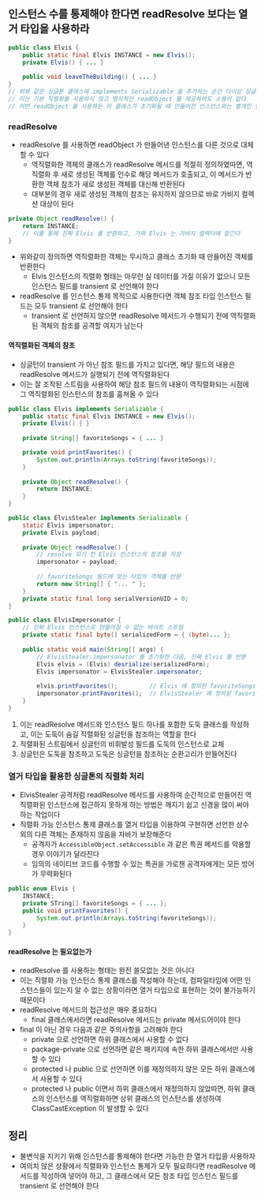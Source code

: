 ## 인스턴스 수를 통제해야 한다면 readResolve 보다는 열거 타입을 사용하라

```java
public class Elvis {
    public static final Elvis INSTANCE = new Elvis();
    private Elvis() { ... }
    
    public void leaveTheBuilding() { ... }
}
// 위와 같은 싱글톤 클래스에 implements Serializable 을 추가하는 순간 더이상 싱글톤이 아니게 된다
// 이는 기본 직렬화를 사용하지 않고 명시적인 readObject 를 제공하여도 소용이 없다
// 어떤 readObject 를 사용하든 이 클래스가 초기화될 때 만들어진 인스턴스와는 별개인 인스턴스를 반환하게 된다
```

### readResolve

* readResolve 를 사용하면 readObject 가 만들어낸 인스턴스를 다른 것으로 대체할 수 있다
    * 역직렬화한 객체의 클래스가 readResolve 메서드를 적절히 정의하였따면, 역직렬화 후 새로 생성된 객체를 인수로 해당 메서드가 호출되고, 이 메서드가 반환한 객체 참조가 새로 생성된 객체를 대신해 반환된다
    * 대부분의 경우 새로 생성된 객체의 참조는 유지하지 않으므로 바로 가비지 컬렉션 대상이 된다
    
```java
private Object readResolve() {
    return INSTANCE;
    // 이를 통해 진짜 Elvis 를 반환하고, 가짜 Elvis 는 가비지 컬렉터에 맡긴다
}
```

* 위와같이 정의하면 역직렬화한 객체는 무시하고 클래스 초기화 때 만들어진 객체를 반환한다
    * Elvis 인스턴스의 직렬화 형태는 아무런 실 데이터를 가질 이유가 없으니 모든 인스턴스 필드를 transient 로 선언해야 한다
* readResolve 를 인스턴스 통제 목적으로 사용한다면 객체 참조 타입 인스턴스 필드는 모두 transient 로 선언해야 한다
    * transient 로 선언하지 않으면 readResolve 메서드가 수행되기 전에 역직렬화된 객체의 참조를 공격할 여지가 남는다
    
#### 역직렬화된 객체의 참조

* 싱글턴이 transient 가 아닌 참조 필드를 가지고 있다면, 해당 필드의 내용은 readResolve 메서드가 실행되기 전에 역직렬화된다
* 이는 잘 조작된 스트림을 사용하여 해당 참조 필드의 내용이 역직렬화되는 시점에 그 역직렬화된 인스턴스의 참조를 훔쳐올 수 있다

```java
public class Elvis implements Serializable {
    public static final Elvis INSTANCE = new Elvis();
    private Elvis() { }
    
    private String[] favoriteSongs = { ... }

    private void printFavorites() {
        System.out.println(Arrays.toString(favoriteSongs));
    }
    
    private Object readResolve() {
        return INSTANCE;
    }
}

public class ElvisStealer implements Serializable {
    static Elvis impersonator;
    private Elvis payload;
    
    private Object readResolve() {
        // resolve 되기 전 Elvis 인스턴스의 참조를 저장
        impersonator = payload;
        
        // favoriteSongs 필드에 맞는 타입의 객체를 반환
        return new String[] { "... " };
    }
    private static final long serialVersionUID = 0;
}

public class ElvisImpersonator {
    // 진짜 Elvis 인스턴스로 만들어질 수 없는 바이트 스트림
    private static final byte[] serializedForm = { (byte)... };
    
    public static void main(String[] args) {
        // ElvisStealer.impersonator 를 초기화한 다음, 진짜 Elvis 를 반환
        Elvis elvis = (Elvis) desrialize(serializedForm);
        Elvis impersonator = ElvisStealer.impersonator;
        
        elvis.printFavorites();         // Elvis 에 정의된 favoriteSongs 출력
        impersonator.printFavorites();  // ElvisStealer 에 정의된 favoriteSongs 출력
    }
}
```

1. 이는 readResolve 메서드와 인스턴스 필드 하나를 포함한 도둑 클래스를 작성하고, 이는 도둑이 숨길 직렬화된 싱글턴을 참조하는 역할을 한다
2. 직렬화된 스트림에서 싱글턴의 비휘발성 필드를 도둑의 인스턴스로 교체
3. 싱글턴은 도둑을 참조하고 도둑은 싱글턴을 참조하는 순환고리가 만들어진다

### 열거 타입을 활용한 싱글톤의 직렬화 처리

* ElvisStealer 공격처럼 readResolve 메서드를 사용하여 순간적으로 만들어진 역직렬화된 인스턴스에 접근하지 못하게 하는 방법은 깨지기 쉽고 신경을 많이 써야 하는 작업이다
* 직렬화 가능 인스턴스 통제 클래스를 열거 타입을 이용하여 구현하면 선언한 상수 외의 다른 객체는 존재하지 않음을 자바가 보장해준다
    * 공격자가 `AccessibleObject.setAccessible` 과 같은 특권 메서드를 악용할 경우 이야기가 달라진다
    * 임의의 네이티브 코드를 수행할 수 있는 특권을 가로챈 공격자에게는 모든 방어가 무력화된다
    
```java
public enum Elvis {
    INSTANCE;
    private STring[] favoriteSongs = { ... };
    public void printFavorites() {
        System.out.println(Arrays.toString(favoriteSongs));
    }
}
```

#### readResolve 는 필요없는가

* readResolve 를 사용하는 형태는 완전 쓸모없는 것은 아니다
* 이는 직렬화 가능 인스턴스 통제 클래스를 작성해야 하는데, 컴파일타임에 어떤 인스턴스들이 있는지 알 수 없는 상황이라면 열거 타입으로 표현하는 것이 불가능하기 때문이다
* readResolve 메서드의 접근성은 매우 중요하다
    * final 클래스에서라면 readResolve 메서드는 private 메서드어이야 한다
* final 이 아닌 경우 다음과 같은 주의사항을 고려해야 한다
    * private 으로 선언하면 하위 클래스에서 사용할 수 없다
    * package-private 으로 선언하면 같은 패키지에 속한 하위 클래스에서만 사용할 수 있다
    * protected 나 public 으로 선언하면 이를 재정의하지 않은 모든 하위 클래스에서 사용할 수 있다
    * protected 나 public 이면서 하위 클래스에서 재정의하지 않았따면, 하위 클래스의 인스턴스를 역직렬화하면 상위 클래스의 인스턴스를 생성하여 ClassCastException 이 발생할 수 있다

## 정리

* 불변식을 지키기 위해 인스턴스를 통제해야 한다면 가능한 한 열거 타입을 사용하자
* 여의치 않은 상황에서 직렬화와 인스턴스 통제가 모두 필요하다면 readResolve 메서드를 작성하여 넣어야 하고, 그 클래스에서 모든 참조 타입 인스턴스 필드를 transient 로 선언해야 한다

